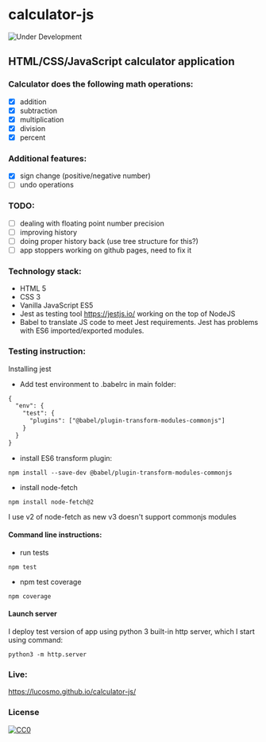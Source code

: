 # calculator-js

![Under Development](https://img.shields.io/badge/under-development-orange.svg)
## HTML/CSS/JavaScript calculator application
### Calculator does the following math operations:
- [x] addition
- [x] subtraction
- [x] multiplication
- [x] division
- [x] percent
### Additional features:
- [x] sign change (positive/negative number)
- [ ] undo operations
### TODO:
- [ ] dealing with floating point number precision
- [ ] improving history
- [ ] doing proper history back (use tree structure for this?)
- [ ] app stoppers working on github pages, need to fix it
### Technology stack:
- HTML 5
- CSS 3
- Vanilla JavaScript ES5
- Jest as testing tool https://jestjs.io/ working on the top of NodeJS
- Babel to translate JS code to meet Jest requirements. Jest has problems with ES6 imported/exported modules.
### Testing instruction:
Installing jest
- Add test environment to .babelrc in main folder:
```xml
{
  "env": {
    "test": {
      "plugins": ["@babel/plugin-transform-modules-commonjs"]
    }
  }
}
```
- install ES6 transform plugin:
```
npm install --save-dev @babel/plugin-transform-modules-commonjs
```
- install node-fetch
```
npm install node-fetch@2
```
I use v2 of node-fetch as new v3 doesn't support commonjs modules
#### Command line instructions:
- run tests
```
npm test
```
- npm test coverage
```
npm coverage
```
#### Launch server
I deploy test version of app using python 3 built-in http server, which I start using command:
```
python3 -m http.server
```
### Live:
https://lucosmo.github.io/calculator-js/


### License
[![CC0](https://i.creativecommons.org/p/zero/1.0/88x31.png)](https://creativecommons.org/publicdomain/zero/1.0/)
